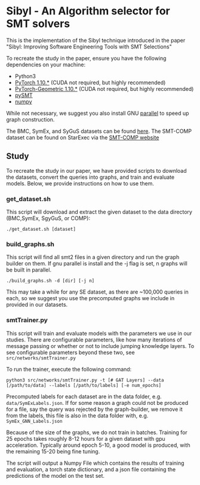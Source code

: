 # Sibyl - An Algorithm selector for SMT solvers

This is the implementation of the Sibyl technique introduced in the paper "Sibyl: Improving Software Engineering Tools with SMT Selections"

To recreate the study in the paper, ensure you have the following dependencies on your machine:

- Python3
- [PyTorch 1.10.*](https://pytorch.org/) (CUDA not required, but highly recommended)
- [PyTorch-Geometric 1.10.*](https://pytorch-geometric.readthedocs.io/en/latest/notes/installation.html) (CUDA not required, but highly recommended)
- [pySMT](https://github.com/pysmt/pysmt)
- [numpy](https://numpy.org/)

While not necessary, we suggest you also install GNU [parallel](https://www.gnu.org/software/parallel/) to speed up graph construction.

The BMC, SymEx, and SyGuS datasets can be found [here](https://doi.org/10.5281/zenodo.6521827). The SMT-COMP dataset can be found on StarExec via the [SMT-COMP website](https://smt-comp.github.io/2021/benchmarks.html)

## Study

To recreate the study in our paper, we have provided scripts to download the datasets, convert the queries into graphs, and train and evaluate models. Below, we provide instructions on how to use them.

### get_dataset.sh 
This script will download and extract the given dataset to the data directory (BMC,SymEx, SgyGuS, or COMP):

`./get_dataset.sh [dataset] `

### build_graphs.sh
This script will find all smt2 files in a given directory and run the graph builder on them. If gnu parallel is install and the -j flag is set, n graphs will be built in parallel.

`./build_graphs.sh -d [dir] [-j n]`

This may take a while for any SE dataset, as there are ~100,000 queries in each, so we suggest you use the precomputed graphs we include in provided in our datasets.

### smtTrainer.py
This script will train and evaluate models with the parameters we use in our studies. There are configurable parameters, like how many iterations of message passing or whether or not to include jumping knowledge layers. To see configurable parameters beyond these two, see `src/networks/smtTrainer.py` 

To run the trainer, execute the following command:

`python3 src/networks/smtTrainer.py -t [# GAT Layers] --data [/path/to/data] --labels [/path/to/labels] [-e num_epochs]`

Precomputed labels for each dataset are in the data folder, e.g. `data/SymExLabels.json`. If for some reason a graph could not be produced for a file, say the query was rejected by the graph-builder, we remove it from the labels, this file is also in the data folder with, e.g. `SymEx_GNN_Labels.json`

Because of the size of the graphs, we do not train in batches. Training for 25 epochs takes roughly 8-12 hours for a given dataset with gpu acceleration. Typically around epoch 5-10, a good model is produced, with the remaining 15-20 being fine tuning. 

The script will output a Numpy File which contains the results of training and evaluation, a torch state dictionary, and a json file containing the predictions of the model on the test set.